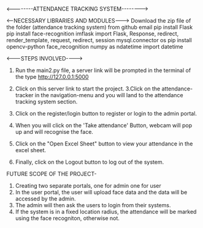 <--------ATTENDANCE TRACKING SYSTEM-------->

<--NECESSARY LIBRARIES AND MODULES--->
Download the zip file of the folder (attendance tracking system)  from github
email
pip install Flask
pip install face-recognition
imflask import Flask, Response, redirect, render_template, request, redirect, session mysql.connector os
pip install opencv-python
face_recognition
numpy as ndatetime import datetime


<---STEPS INVOLVED---->


1. Run the main2.py file, a server link will be prompted in the terminal of the type http://127.0.0.1:5000
2. Click on this server link to start the project.
3.Click on the attendance-tracker in the navigation-menu and you will land to the attendance tracking system section.

4. Click on the register/login button to register or login to the admin portal.
5. When you will click on the 'Take attendance' Button, webcam will pop up and will recognise the face.
6. Click on the "Open Excel Sheet" button to view your attendance in the excel sheet.
7. Finally, click on the Logout button to log out of the system.


FUTURE SCOPE OF THE PROJECT-
1. Creating two separate portals, one for admin one for user
2. In the user portal, the user will upload  face data and the data will be accessed by the admin.
3. The admin will then ask the users to login from their systems.
4. If the system is in a fixed location radius, the attendance will be marked
using the face recogniton, otherwise not.
